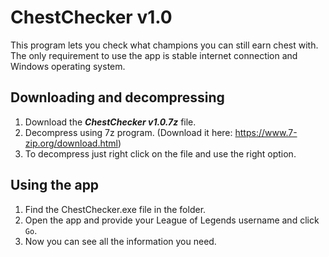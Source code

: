# ChestChecker v1.0
This program lets you check what champions you can still earn chest with.
The only requirement to use the app is stable internet connection and Windows operating system.

## Downloading and decompressing
1. Download the ***ChestChecker v1.0.7z*** file.
2. Decompress using 7z program. (Download it here: https://www.7-zip.org/download.html)
3. To decompress just right click on the file and use the right option.

## Using the app
1. Find the ChestChecker.exe file in the folder.
2. Open the app and provide your League of Legends username and click `Go`.
3. Now you can see all the information you need.
